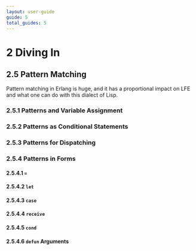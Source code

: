 ```yaml
---
layout: user-guide
guide: 5
total_guides: 5
---
```

#  2 Diving In

## 2.5 Pattern Matching

Pattern matching in Erlang is huge, and it has a proportional impact on LFE and
what one can do with this dialect of Lisp.
### 2.5.1 Patterns and Variable Assignment
### 2.5.2 Patterns as Conditional Statements
### 2.5.3 Patterns for Dispatching
### 2.5.4 Patterns in Forms
#### 2.5.4.1 ```=```
#### 2.5.4.2 ```let```
#### 2.5.4.3 ```case```
#### 2.5.4.4 ```receive```
#### 2.5.4.5 ```cond```
#### 2.5.4.6 ```defun``` Arguments

